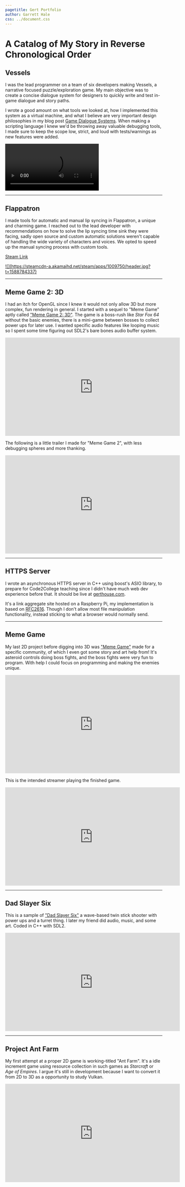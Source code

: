 ```yaml
---
pagetitle: Gert Portfolio
author: Garrett Hale
css: ../document.css
---
```


A Catalog of My Story in Reverse Chronological Order
====================================================

Vessels
-------

I was the lead programmer on a team of six developers making Vessels, a narrative
focused puzzle/exploration game. My main objective was to create a concise dialogue
system for designers to quickly write and test in-game dialogue and story paths.

I wrote a good amount on what tools we looked at, how I implemented this system
as a virtual machine, and what I believe are very important design philosophies
in my blog post [Game Dialogue Systems](/dialogue-systems/). When making a
scripting language I knew we'd be throwing away valuable debugging tools, I made
sure to keep the scope low, strict, and loud with tests/warnings as new features
were added.

<video controls loop>
<source src="small_vessels.webm" type="video/webm">
</video>

---

Flappatron
----------

I made tools for automatic and manual lip syncing in Flappatron, a unique and
charming game. I reached out to the lead developer with recommendations on how
to solve the lip syncing time sink they were facing, sadly open source and
custom automatic solutions weren't capable of handling the wide variety of
characters and voices. We opted to speed up the manual syncing process with
custom tools.

[Steam Link](https://store.steampowered.com/app/1009750/Flappatron/)

<a href="https://store.steampowered.com/app/1009750/Flappatron/">
![](https://steamcdn-a.akamaihd.net/steam/apps/1009750/header.jpg?t=1588784337)</a>

---

Meme Game 2: 3D
---------------

I had an itch for OpenGL since I knew it would not only allow 3D but more
complex, fun rendering in general. I started with a sequel to "Meme Game" aptly
called ["Meme Game 2: 3D"](https://bitbucket.org/Gertkeno/meme-game-23d/downloads/).
The game is a boss-rush like *Star Fox 64* without the basic enemies, there is
a mini-game between bosses to collect power ups for later use. I wanted
specific audio features like looping music so I spent some time figuring out
SDL2's bare bones audio buffer system.

<iframe width="560" height="315" src="https://www.youtube-nocookie.com/embed/ZObwwNiPOq4?rel=0" frameborder="0" allow="autoplay; encrypted-media" allowfullscreen></iframe>

The following is a little trailer I made for "Meme Game 2", with less
debugging spheres and more thanking.

<iframe width="560" height="315" src="https://www.youtube-nocookie.com/embed/p9rINCeBq4s?rel=0" frameborder="0" allow="autoplay; encrypted-media" allowfullscreen></iframe>

---

HTTPS Server
------------

I wrote an asynchronous HTTPS server in C++ using boost's ASIO library, to
prepare for Code2College teaching since I didn't have much web dev experience
before that. It should be live at [gerthouse.com](https://gerthouse.com/).

It's a link aggregate site hosted on a Raspberry Pi, my implementation is based
on [RFC2616](https://tools.ietf.org/html/rfc2616). Though I don't allow most
file manipulation functionality, instead sticking to what a browser would
normally send.

---

Meme Game
---------

My last 2D project before digging into 3D was ["Meme
Game"](https://bitbucket.org/Gertkeno/meme-game/downloads/) made for a
specific community, of which I even got some story and art help from!
It's asteroid controls doing boss fights, and the boss fights were very fun to
program. With help I could focus on programming and making the enemies unique.

<iframe width="560" height="315" src="https://www.youtube-nocookie.com/embed/STzDAmqXj5c?rel=0" frameborder="0" allow="autoplay; encrypted-media" allowfullscreen></iframe>

This is the intended streamer playing the finished game.

<iframe src="https://www.youtube-nocookie.com/embed/Z1RxPUxIggQ?start=5925" width="560" height="315" frameborder="0" allow="autoplay; encrypted-media" allowfullscreen></iframe>

---

Dad Slayer Six
--------------

This is a sample of ["Dad Slayer
Six"](https://bitbucket.org/Gertkeno/dadslayersix/downloads/) a
wave-based twin stick shooter with power ups and a turret thing. I later my
friend did audio, music, and some art. Coded in C++ with SDL2.

<iframe width="560" height="315" src="https://www.youtube-nocookie.com/embed/0rdo_x2oDKE?rel=0" frameborder="0" allow="autoplay; encrypted-media" allowfullscreen></iframe>

---

Project Ant Farm
----------------

My first attempt at a proper 2D game is working-titled "Ant Farm". It's a idle
increment game using resource collection in such games as *Starcraft* or
*Age of Empires*. I argue it's still in development because I want to convert it
from 2D to 3D as a opportunity to study Vulkan.

<iframe width="560" height="315" src="https://www.youtube-nocookie.com/embed/vvI1iAd-gqo" frameborder="0" allow="autoplay; encrypted-media" allowfullscreen></iframe>

<!-- vim: set cc=80: -->
<!-- vim: set spell: -->
